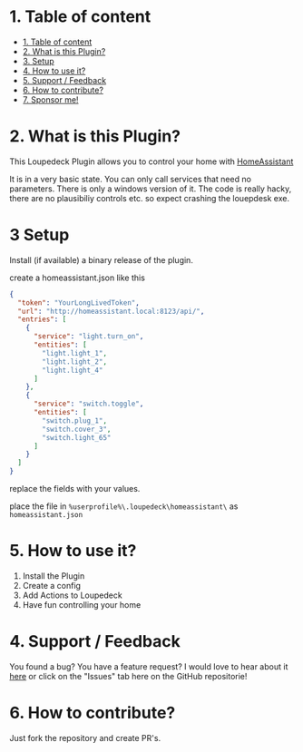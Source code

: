 # 1. Table of content
- [1. Table of content](#1-table-of-content)
- [2. What is this Plugin?](#2-what-is-this-plugin)
- [3. Setup](#3-setup)
- [4. How to use it?](#5-how-to-use-it)
- [5. Support / Feedback](#4-support--feedback)
- [6. How to contribute?](#6-how-to-contribute)
- [7. Sponsor me!](#7-how-to-sponsor)

# 2. What is this Plugin?
This Loupedeck Plugin allows you to control your home with [HomeAssistant](https://homeassistant.io)

It is in a very basic state. You can only call services that need no parameters.
There is only a windows version of it.
The code is really hacky, there are no plausibiliy controls etc. so expect crashing the louepdesk exe.

# 3 Setup
Install (if available) a binary release of the plugin.

create a homeassistant.json like this 
```json
{
  "token": "YourLongLivedToken",
  "url": "http://homeassistant.local:8123/api/",
  "entries": [
    {
      "service": "light.turn_on",
      "entities": [
        "light.light_1",
        "light.light_2",
        "light.light_4"
      ]
    },
    {
      "service": "switch.toggle",
      "entities": [
        "switch.plug_1",
        "switch.cover_3",
        "switch.light_65"
      ]
    }
  ]
}
```
replace the fields with your values.

place the file in `%userprofile%\.loupedeck\homeassistant\` as `homeassistant.json`

# 5. How to use it?

1. Install the Plugin
2. Create a config 
3. Add Actions to Loupedeck
4. Have fun controlling your home

# 4. Support / Feedback
You found a bug? You have a feature request? I would love to hear about it [here](https://github.com/lubeda/Loupedeck-HomeAssistantPlugin/issues/new/choose) or click on the "Issues" tab here on the GitHub repositorie!

# 6. How to contribute?

Just fork the repository and create PR's.

